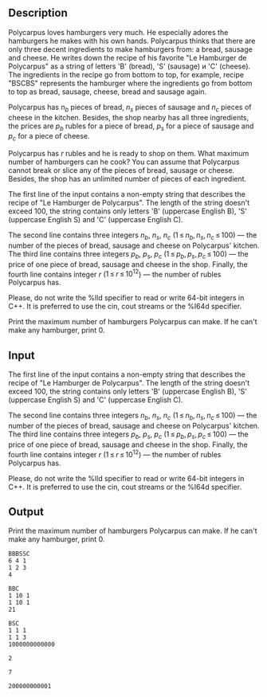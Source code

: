 ## Description

<div><p>Polycarpus loves hamburgers very much. He especially adores the hamburgers he makes with his own hands. Polycarpus thinks that there are only three decent ingredients to make hamburgers from: a bread, sausage and cheese. He writes down the recipe of his favorite "Le Hamburger de Polycarpus" as a string of letters '<span class="tex-font-style-tt">B</span>' (bread), '<span class="tex-font-style-tt">S</span>' (sausage) и '<span class="tex-font-style-tt">C</span>' (cheese). The ingredients in the recipe go from bottom to top, for example, recipe "<span class="tex-font-style-tt">ВSCBS</span>" represents the hamburger where the ingredients go from bottom to top as bread, sausage, cheese, bread and sausage again.</p><p>Polycarpus has <span class="tex-span"><i>n</i><sub class="lower-index"><i>b</i></sub></span> pieces of bread, <span class="tex-span"><i>n</i><sub class="lower-index"><i>s</i></sub></span> pieces of sausage and <span class="tex-span"><i>n</i><sub class="lower-index"><i>c</i></sub></span> pieces of cheese in the kitchen. Besides, the shop nearby has all three ingredients, the prices are <span class="tex-span"><i>p</i><sub class="lower-index"><i>b</i></sub></span> rubles for a piece of bread, <span class="tex-span"><i>p</i><sub class="lower-index"><i>s</i></sub></span> for a piece of sausage and <span class="tex-span"><i>p</i><sub class="lower-index"><i>c</i></sub></span> for a piece of cheese.</p><p>Polycarpus has <span class="tex-span"><i>r</i></span> rubles and he is ready to shop on them. What maximum number of hamburgers can he cook? You can assume that Polycarpus cannot break or slice any of the pieces of bread, sausage or cheese. Besides, the shop has an unlimited number of pieces of each ingredient.</p></div><div class="input-specification"><p>The first line of the input contains a non-empty string that describes the recipe of "Le Hamburger de Polycarpus". The length of the string doesn't exceed 100, the string contains only letters '<span class="tex-font-style-tt">B</span>' (uppercase English <span class="tex-font-style-tt">B</span>), '<span class="tex-font-style-tt">S</span>' (uppercase English <span class="tex-font-style-tt">S</span>) and '<span class="tex-font-style-tt">C</span>' (uppercase English <span class="tex-font-style-tt">C</span>).</p><p>The second line contains three integers <span class="tex-span"><i>n</i><sub class="lower-index"><i>b</i></sub></span>, <span class="tex-span"><i>n</i><sub class="lower-index"><i>s</i></sub></span>, <span class="tex-span"><i>n</i><sub class="lower-index"><i>c</i></sub></span> (<span class="tex-span">1 ≤ <i>n</i><sub class="lower-index"><i>b</i></sub>, <i>n</i><sub class="lower-index"><i>s</i></sub>, <i>n</i><sub class="lower-index"><i>c</i></sub> ≤ 100</span>) — the number of the pieces of bread, sausage and cheese on Polycarpus' kitchen. The third line contains three integers <span class="tex-span"><i>p</i><sub class="lower-index"><i>b</i></sub></span>, <span class="tex-span"><i>p</i><sub class="lower-index"><i>s</i></sub></span>, <span class="tex-span"><i>p</i><sub class="lower-index"><i>c</i></sub></span> (<span class="tex-span">1 ≤ <i>p</i><sub class="lower-index"><i>b</i></sub>, <i>p</i><sub class="lower-index"><i>s</i></sub>, <i>p</i><sub class="lower-index"><i>c</i></sub> ≤ 100</span>) — the price of one piece of bread, sausage and cheese in the shop. Finally, the fourth line contains integer <span class="tex-span"><i>r</i></span> (<span class="tex-span">1 ≤ <i>r</i> ≤ 10<sup class="upper-index">12</sup></span>) — the number of rubles Polycarpus has.</p><p>Please, do not write the <span class="tex-font-style-tt">%lld</span> specifier to read or write 64-bit integers in С++. It is preferred to use the <span class="tex-font-style-tt">cin</span>, <span class="tex-font-style-tt">cout</span> streams or the <span class="tex-font-style-tt">%I64d</span> specifier.</p></div><div class="output-specification"><p>Print the maximum number of hamburgers Polycarpus can make. If he can't make any hamburger, print <span class="tex-font-style-tt">0</span>.</p></div>

## Input

<p>The first line of the input contains a non-empty string that describes the recipe of "Le Hamburger de Polycarpus". The length of the string doesn't exceed 100, the string contains only letters '<span class="tex-font-style-tt">B</span>' (uppercase English <span class="tex-font-style-tt">B</span>), '<span class="tex-font-style-tt">S</span>' (uppercase English <span class="tex-font-style-tt">S</span>) and '<span class="tex-font-style-tt">C</span>' (uppercase English <span class="tex-font-style-tt">C</span>).</p><p>The second line contains three integers <span class="tex-span"><i>n</i><sub class="lower-index"><i>b</i></sub></span>, <span class="tex-span"><i>n</i><sub class="lower-index"><i>s</i></sub></span>, <span class="tex-span"><i>n</i><sub class="lower-index"><i>c</i></sub></span> (<span class="tex-span">1 ≤ <i>n</i><sub class="lower-index"><i>b</i></sub>, <i>n</i><sub class="lower-index"><i>s</i></sub>, <i>n</i><sub class="lower-index"><i>c</i></sub> ≤ 100</span>) — the number of the pieces of bread, sausage and cheese on Polycarpus' kitchen. The third line contains three integers <span class="tex-span"><i>p</i><sub class="lower-index"><i>b</i></sub></span>, <span class="tex-span"><i>p</i><sub class="lower-index"><i>s</i></sub></span>, <span class="tex-span"><i>p</i><sub class="lower-index"><i>c</i></sub></span> (<span class="tex-span">1 ≤ <i>p</i><sub class="lower-index"><i>b</i></sub>, <i>p</i><sub class="lower-index"><i>s</i></sub>, <i>p</i><sub class="lower-index"><i>c</i></sub> ≤ 100</span>) — the price of one piece of bread, sausage and cheese in the shop. Finally, the fourth line contains integer <span class="tex-span"><i>r</i></span> (<span class="tex-span">1 ≤ <i>r</i> ≤ 10<sup class="upper-index">12</sup></span>) — the number of rubles Polycarpus has.</p><p>Please, do not write the <span class="tex-font-style-tt">%lld</span> specifier to read or write 64-bit integers in С++. It is preferred to use the <span class="tex-font-style-tt">cin</span>, <span class="tex-font-style-tt">cout</span> streams or the <span class="tex-font-style-tt">%I64d</span> specifier.</p>

## Output

<p>Print the maximum number of hamburgers Polycarpus can make. If he can't make any hamburger, print <span class="tex-font-style-tt">0</span>.</p>





```input1
BBBSSC
6 4 1
1 2 3
4

```




```input2
BBC
1 10 1
1 10 1
21

```




```input3
BSC
1 1 1
1 1 3
1000000000000

```




```output1
2

```




```output2
7

```




```output3
200000000001

```


